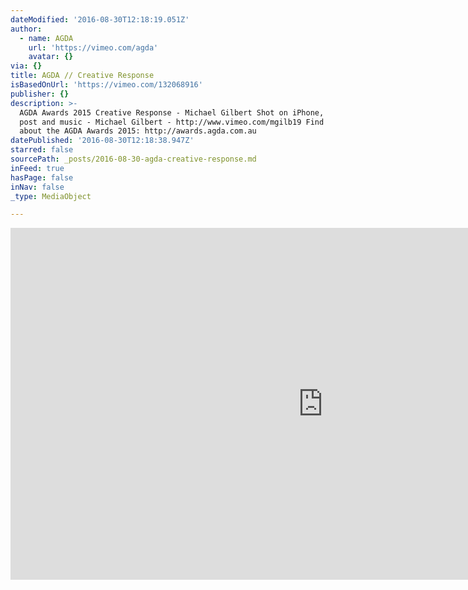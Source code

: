 ```yaml
---
dateModified: '2016-08-30T12:18:19.051Z'
author:
  - name: AGDA
    url: 'https://vimeo.com/agda'
    avatar: {}
via: {}
title: AGDA // Creative Response
isBasedOnUrl: 'https://vimeo.com/132068916'
publisher: {}
description: >-
  AGDA Awards 2015 Creative Response - Michael Gilbert Shot on iPhone, edit,
  post and music - Michael Gilbert - http://www.vimeo.com/mgilb19 Find out more
  about the AGDA Awards 2015: http://awards.agda.com.au
datePublished: '2016-08-30T12:18:38.947Z'
starred: false
sourcePath: _posts/2016-08-30-agda-creative-response.md
inFeed: true
hasPage: false
inNav: false
_type: MediaObject

---
```

<iframe src="https://cdn.embedly.com/widgets/media.html?src=https%3A%2F%2Fplayer.vimeo.com%2Fvideo%2F132068916&amp;url=https%3A%2F%2Fvimeo.com%2F132068916&amp;image=http%3A%2F%2Fi.vimeocdn.com%2Fvideo%2F524570423_1280.jpg&amp;key=b7d04c9b404c499eba89ee7072e1c4f7&amp;type=text%2Fhtml&amp;schema=vimeo" width="1000" height="563" scrolling="no" frameborder="0" allowfullscreen="" style=""></iframe>